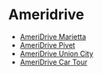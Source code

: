 # Ameridrive

* [AmeriDrive Marietta](./marietta)
* [AmeriDrive Pivet](./pivet)
* [AmeriDrive Union City](./unioncity)
* [AmeriDrive Car Tour](./cartour)
